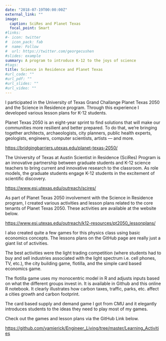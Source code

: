 ```yaml
---
date: "2018-07-19T00:00:00Z"
external_link: ""
image:
  caption: SciRes and Planet Texas
  focal_point: Smart
#links:
#- icon: twitter
#  icon_pack: fab
#  name: Follow
#  url: https://twitter.com/georgecushen
#slides: example
summary: A program to introduce K-12 to the joys of science
#tags:
title: Science in Residence and Planet Texas
#url_code: ""
#url_pdf: ""
#url_slides: ""
#url_video: ""
---
```


I participated in the University of Texas Grand Challange Planet Texas 2050 and the Science in Residence program. Through this experience I developed various lesson plans for K-12 students.

Planet Texas 2050 is an eight-year sprint to find solutions that will make our communities more resilient and better prepared. To do that, we’re bringing together architects, archaeologists, city planners, public health experts, geologists, engineers, computer scientists, artists — and more.

https://bridgingbarriers.utexas.edu/planet-texas-2050/

The University of Texas at Austin Scientist in Residence (SciRes) Program is an innovative partnership between graduate students and K-12 science teachers to bring current and innovative research to the classroom. As role models, the graduate students engage K-12 students in the excitement of scientific discovery.

https://www.esi.utexas.edu/outreach/scires/

As part of Planet Texas 2050 involvement with the Science in Residence program, I created various activities and lesson plans related to the core tenants of Planet Texas 2050. These activities are available at the website below. 

https://www.esi.utexas.edu/outreach/k12-resources/pt2050_lessonplans/


I also created quite a few games for this physics class using basic economics concepts. The lessons plans on the GitHub page are really just a giant list of activities. 

The best activities were the light trading competition (where students had to buy and sell industries associated with the light spectrum i.e. cell phones, TV, etc.), the city building game, flotilla, and the simple card based economics game.

The flotilla game uses my monocentric model in R and adjusts inputs based on what the different groups invest in. It is available in Github and this online R notebook. It clearly illustrates how carbon taxes, traffic, parks, etc. affect a cities growth and carbon footprint.

The card based supply and demand game I got from CMU and it elegantly introduces students to the ideas they need to play most of my games. 

Check out the games and lesson plans via the GitHub Link below.

https://github.com/yamierick/Engineer_Living/tree/master/Learning_Activities





